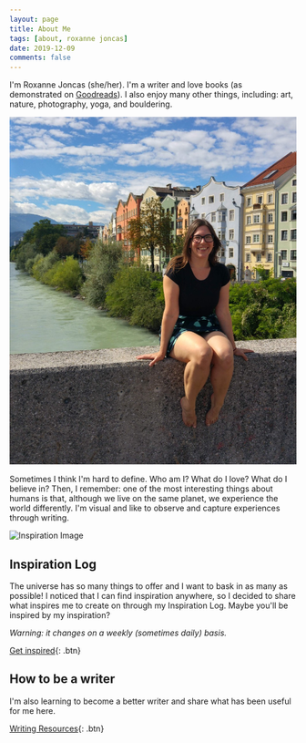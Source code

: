 ```yaml
---
layout: page
title: About Me
tags: [about, roxanne joncas]
date: 2019-12-09
comments: false
---
```

I'm Roxanne Joncas (she/her). I'm a writer and love books (as demonstrated on <a target="blank" href="https://www.goodreads.com/user/show/109171596-roxanne-joncas">Goodreads<a>). I also enjoy many other things, including: art, nature, photography, yoga, and bouldering.
    
![Roxanne Joncas 2019](/assets/img/roxanne-alps.jpg)

Sometimes I think I'm hard to define. Who am I? What do I love? What do I believe in? Then, I remember: one of the most interesting things about humans is that, although we live on the same planet, we experience the world differently. I'm visual and like to observe and capture experiences through writing.

![Inspiration Image](/assets/img/inspiration.png)

## Inspiration Log

The universe has so many things to offer and I want to bask in as many as possible! I noticed that I can find inspiration anywhere, so I decided to share what inspires me to create on through my Inspiration Log. Maybe you'll be inspired by my inspiration?

*Warning: it changes on a weekly (sometimes daily) basis.*

[Get inspired](/posts/){: .btn}

## How to be a writer

I'm also learning to become a better writer and share what has been useful for me here.

[Writing Resources](/write/){: .btn}
